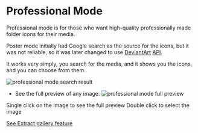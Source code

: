 # Professional Mode

Professional mode is for those who want high-quality professionally made folder icons for their media.

Poster mode initially had Google search as the source for the icons, but it was not reliable,
so it was later changed to use [DeviantArt](https://www.deviantart.com/) [API](https://www.deviantart.com/developers/).

It works very simply, you search for the media, and it shows you the icons, and you can choose from them.

<img src="pro-search-result.png" alt="professional mode search result" />

* See the full preview of any image.
  <img src="pro-full-preview.png" border-effect="rounded" alt="professional mode full preview"/>

<note> Single click on the image to see the full preview</note>
<note> Double click to select the image</note>

[See Extract gallery feature](Extract-gallery.md)
